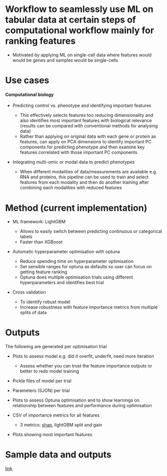 # Workflow to seamlessly use ML on tabular data at certain steps of computational workflow mainly for ranking features

- Motivated by applying ML on single-cell data where features would would be genes and samples would be single-cells
 
# Use cases

#### Computational biology

- Predicting control vs. phenotype and identifying important features
  + This effectively selects features too reducing dimensionality and also identifies most important features with biological relevance (results can be compared with conventional methods for analysing data)
  + Rather than applying on original data with each gene or protein as features, can apply on PCA dimensions to identify important PC components for predicting phenotype and then examine key features correlated with those important PC components

- Integrating multi-omic or modal data to predict phenotypes
  + When different modalities of data/measurements are available e.g. RNA and proteins, this pipeline can be used to train and select features from each modality and then do another training after combining each modalities with reduced features
  
# Method (current implementation)

- ML framework: LightGBM
  + Allows to easily switch between predicting continuous or categorical labels
  + Faster than XGBoost

- Automatic hyperparameter optimisation with optuna
  + Reduce spending time on hyperparameter optimisation
  + Set sensible ranges for optuna as defaults so user can focus on getting feature ranking
  + Optuna does multiple optimisation trials using different hyperparameters and identifies best trial

- Cross validation
  + To identify robust model
  + Increase robustness with feature importance metrics from multiple splits of data

# Outputs

The following are generated per optimisation trial

- Plots to assess model e.g. did it overfit, underfit, need more iteration
  + Assess whether you can trust the feature importance outputs or better to redo model training

- Pickle files of model per trial

- Parameters (SJON) per trial

- Plots to assess Optuna optimisation and to show learnings on relationship between features and performance during optimisation

- CSV of importance metrics for all features
  + 3 metrics: [shap](https://www.nature.com/articles/s42256-019-0138-9.epdf?shared_access_token=RCYPTVkiECUmc0CccSMgXtRgN0jAjWel9jnR3ZoTv0O81kV8DqPb2VXSseRmof0Pl8YSOZy4FHz5vMc3xsxcX6uT10EzEoWo7B-nZQAHJJvBYhQJTT1LnJmpsa48nlgUWrMkThFrEIvZstjQ7Xdc5g%3D%3D), lightGBM split and gain

- Plots showing most important features

# Sample data and outputs 

[link](https://drive.google.com/drive/folders/1aV484DkANCy8A3veGe1DN0B3YUz7HwoP?usp=share_link)
